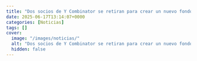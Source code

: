 ```yaml
---
title: "Dos socios de Y Combinator se retiran para crear un nuevo fondo de Serie A"
date: 2025-06-17T13:14:07+0000
categories: [Noticias]
tags: []
cover:
  image: "/images/noticias/"
  alt: "Dos socios de Y Combinator se retiran para crear un nuevo fondo de Serie A"
  hidden: false
---
```



